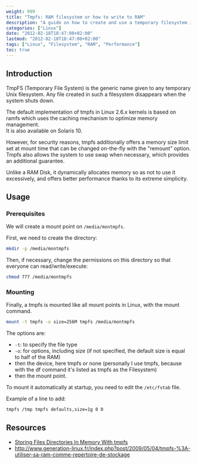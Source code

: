 ```yaml
---
weight: 999
title: "Tmpfs: RAM filesystem or how to write to RAM"
description: "A guide on how to create and use a temporary filesystem in RAM for fast access and temporary storage"
categories: ["Linux"]
date: "2012-02-18T18:47:00+02:00"
lastmod: "2012-02-18T18:47:00+02:00"
tags: ["Linux", "Filesystem", "RAM", "Performance"]
toc: true
---
```


## Introduction

TmpFS (Temporary File System) is the generic name given to any temporary Unix filesystem. Any file created in such a filesystem disappears when the system shuts down.

The default implementation of tmpfs in Linux 2.6.x kernels is based on ramfs which uses the caching mechanism to optimize memory management.  
It is also available on Solaris 10.

However, for security reasons, tmpfs additionally offers a memory size limit set at mount time that can be changed on-the-fly with the "remount" option. Tmpfs also allows the system to use swap when necessary, which provides an additional guarantee.

Unlike a RAM Disk, it dynamically allocates memory so as not to use it excessively, and offers better performance thanks to its extreme simplicity.

## Usage

### Prerequisites

We will create a mount point on `/media/montmpfs`.

First, we need to create the directory:

```bash
mkdir -p /media/montmpfs
```

Then, if necessary, change the permissions on this directory so that everyone can read/write/execute:

```bash
chmod 777 /media/montmpfs
```

### Mounting

Finally, a tmpfs is mounted like all mount points in Linux, with the mount command.

```bash
mount -t tmpfs -o size=256M tmpfs /media/montmpfs
```

The options are:

- `-t`: to specify the file type
- `-o`: for options, including size (if not specified, the default size is equal to half of the RAM)
- then the device, here tmpfs or none (personally I use tmpfs, because with the df command it's listed as tmpfs as the Filesystem)
- then the mount point.

To mount it automatically at startup, you need to edit the `/etc/fstab` file.

Example of a line to add:

```bash
tmpfs /tmp tmpfs defaults,size=1g 0 0
```

## Resources
- [Storing Files Directories In Memory With tmpfs](/pdf/storing_files_directories_in_memory_with_tmpfs.pdf)
- http://www.generation-linux.fr/index.php?post/2009/05/04/tmpfs-%3A-utiliser-sa-ram-comme-repertoire-de-stockage
